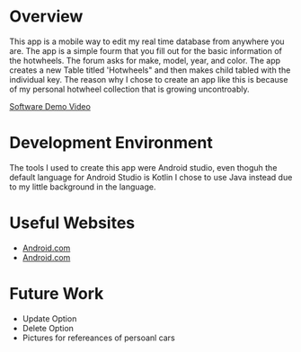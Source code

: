 # Overview
This app is a mobile way to edit my real time database from anywhere you are. The app is a simple fourm that you fill out for the basic information of the hotwheels. The forum asks for make, model, year, and color. The app creates a new Table titled 'Hotwheels" and then makes child tabled with the individual key. The reason why I chose to create an app like this is because of my personal hotwheel collection that is growing uncontroably.

[Software Demo Video](https://youtu.be/kt0mj3GG3M8)

# Development Environment
The tools I used to create this app were Android studio, even thoguh the default language for Android Studio is Kotlin I chose to use Java instead due to my little background in the language.

# Useful Websites
* [Android.com](https://developer.android.com/training/basics/firstapp)
* [Android.com](https://developer.android.com/courses)

# Future Work
* Update Option
* Delete Option
* Pictures for refereances of persoanl cars